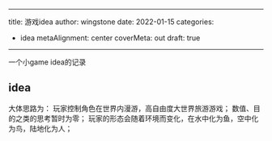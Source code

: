  ---
title: 游戏idea
author: wingstone
date: 2022-01-15
categories:
- idea
metaAlignment: center
coverMeta: out
draft: true
---

一个小game idea的记录
<!--more-->

## idea

大体思路为：
玩家控制角色在世界内漫游，高自由度大世界旅游游戏；
数值、目的之类的思考暂时为零；
玩家的形态会随着环境而变化，在水中化为鱼，空中化为鸟，陆地化为人；